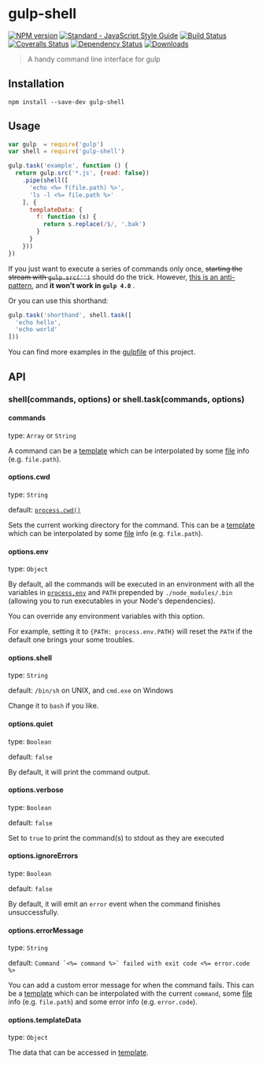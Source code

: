 # gulp-shell

[![NPM version](https://img.shields.io/npm/v/gulp-shell.svg)](https://npmjs.org/package/gulp-shell)
[![Standard - JavaScript Style Guide](https://img.shields.io/badge/code_style-standard-brightgreen.svg)](http://standardjs.com/)
[![Build Status](https://img.shields.io/travis/sun-zheng-an/gulp-shell/master.svg)](https://travis-ci.org/sun-zheng-an/gulp-shell)
[![Coveralls Status](https://img.shields.io/coveralls/sun-zheng-an/gulp-shell/master.svg)](https://coveralls.io/r/sun-zheng-an/gulp-shell)
[![Dependency Status](https://img.shields.io/david/sun-zheng-an/gulp-shell.svg)](https://david-dm.org/sun-zheng-an/gulp-shell)
[![Downloads](https://img.shields.io/npm/dm/gulp-shell.svg)](https://npmjs.org/package/gulp-shell)

> A handy command line interface for gulp

## Installation

```shell
npm install --save-dev gulp-shell
```

## Usage

```js
var gulp  = require('gulp')
var shell = require('gulp-shell')

gulp.task('example', function () {
  return gulp.src('*.js', {read: false})
    .pipe(shell([
      'echo <%= f(file.path) %>',
      'ls -l <%= file.path %>'
    ], {
      templateData: {
        f: function (s) {
          return s.replace(/$/, '.bak')
        }
      }
    }))
})
```

If you just want to execute a series of commands only once, ~~starting the stream with `gulp.src('')`~~ should do the trick. However, [this is an anti-pattern](https://github.com/sun-zheng-an/gulp-shell/issues/55), and **it won't work in `gulp 4.0`** .

Or you can use this shorthand:

```js
gulp.task('shorthand', shell.task([
  'echo hello',
  'echo world'
]))
```

You can find more examples in the [gulpfile](https://github.com/sun-zheng-an/gulp-shell/blob/master/gulpfile.js) of this project.


## API

### shell(commands, options) or shell.task(commands, options)

#### commands

type: `Array` or `String`

A command can be a [template][] which can be interpolated by some [file][] info (e.g. `file.path`).

#### options.cwd

type: `String`

default: [`process.cwd()`](http://nodejs.org/api/process.html#process_process_cwd)

Sets the current working directory for the command. This can be a [template][] which can be interpolated by some [file][] info (e.g. `file.path`).

#### options.env

type: `Object`

By default, all the commands will be executed in an environment with all the variables in [`process.env`](http://nodejs.org/api/process.html#process_process_env) and `PATH` prepended by `./node_modules/.bin` (allowing you to run executables in your Node's dependencies).

You can override any environment variables with this option.

For example, setting it to `{PATH: process.env.PATH}` will reset the `PATH` if the default one brings your some troubles.

#### options.shell

type: `String`

default: `/bin/sh` on UNIX, and `cmd.exe` on Windows

Change it to `bash` if you like.

#### options.quiet

type: `Boolean`

default: `false`

By default, it will print the command output.

#### options.verbose

type: `Boolean`

default: `false`

Set to `true` to print the command(s) to stdout as they are executed

#### options.ignoreErrors

type: `Boolean`

default: `false`

By default, it will emit an `error` event when the command finishes unsuccessfully.

#### options.errorMessage

type: `String`

default: ``Command `<%= command %>` failed with exit code <%= error.code %>``

You can add a custom error message for when the command fails.
This can be a [template][] which can be interpolated with the current `command`, some [file][] info (e.g. `file.path`) and some error info (e.g. `error.code`).

#### options.templateData

type: `Object`

The data that can be accessed in [template][].

[template]: http://lodash.com/docs#template
[file]:     https://github.com/wearefractal/vinyl
